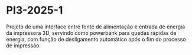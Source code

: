 # PI3-2025-1

Projeto de uma interface entre fonte de alimentação e entrada de energia da impressora 3D, servindo como powerbank para quedas rápidas de energia, com função de desligamento automático após o fim do processo de impressão.

